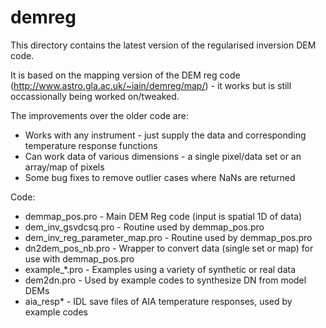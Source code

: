 # demreg

This directory contains the latest version of the regularised inversion DEM code. 

It is based on the mapping version of the DEM reg code (http://www.astro.gla.ac.uk/~iain/demreg/map/) - it works but is still occassionally being worked on/tweaked.

The improvements over the older code are:
* Works with any instrument - just supply the data and corresponding temperature response functions
* Can work data of various dimensions - a single pixel/data set or an array/map of pixels
* Some bug fixes to remove outlier cases where NaNs are returned

Code:
* demmap_pos.pro - Main DEM Reg code (input is spatial 1D of data)
* dem_inv_gsvdcsq.pro - Routine used by demmap_pos.pro
* dem_inv_reg_parameter_map.pro - Routine used by demmap_pos.pro
* dn2dem_pos_nb.pro - Wrapper to convert data (single set or map) for use with demmap_pos.pro
* example_*.pro - Examples using a variety of synthetic or real data
* dem2dn.pro - Used by example codes to synthesize DN from model DEMs
* aia_resp* - IDL save files of AIA temperature responses, used by example codes
